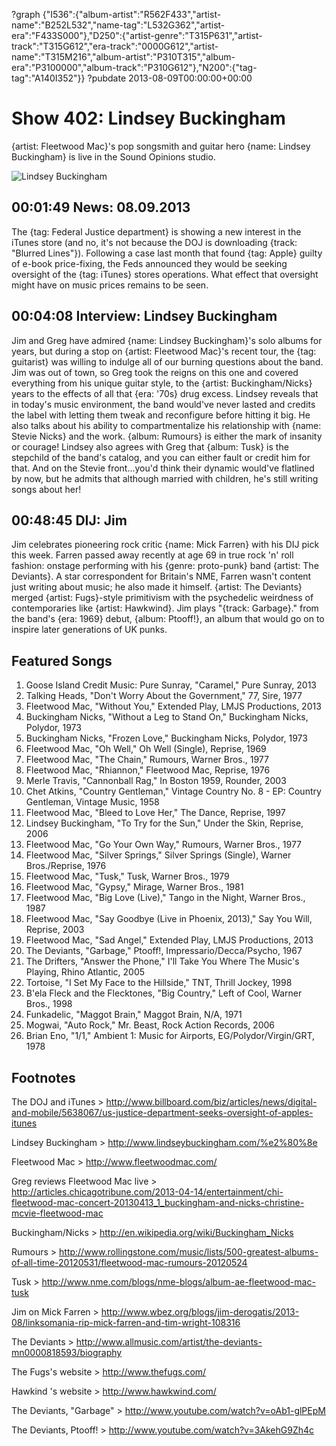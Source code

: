?graph {"I536":{"album-artist":"R562F433","artist-name":"B252L532","name-tag":"L532G362","artist-era":"F433S000"},"D250":{"artist-genre":"T315P631","artist-track":"T315G612","era-track":"0000G612","artist-name":"T315M216","album-artist":"P310T315","album-era":"P3100000","album-track":"P310G612"},"N200":{"tag-tag":"A140I352"}}
?pubdate 2013-08-09T00:00:00+00:00

# Show 402: Lindsey Buckingham
{artist: Fleetwood Mac}'s pop songsmith and guitar hero {name: Lindsey Buckingham} is live in the Sound Opinions studio.

![Lindsey Buckingham](http://static.soundopinions.org/images/2013/lindseybuckingham.jpg)

## 00:01:49 News: 08.09.2013
The {tag: Federal Justice department} is showing a new interest in the iTunes store (and no, it's not because the DOJ is downloading {track: "Blurred Lines"}). Following a case last month that found {tag: Apple} guilty of e-book price-fixing, the Feds announced they would be seeking oversight of the {tag: iTunes} stores operations. What effect that oversight might have on music prices remains to be seen.

## 00:04:08 Interview: Lindsey Buckingham
Jim and Greg have admired {name: Lindsey Buckingham}'s solo albums for years, but during a stop on {artist: Fleetwood Mac}'s recent tour, the {tag: guitarist} was willing to indulge all of our burning questions about the band. Jim was out of town, so Greg took the reigns on this one and covered everything from his unique guitar style, to the {artist: Buckingham/Nicks} years to the effects of all that {era: '70s} drug excess. Lindsey reveals that in today's music environment, the band would've never lasted and credits the label with letting them tweak and reconfigure before hitting it big. He also talks about his ability to compartmentalize his relationship with {name: Stevie Nicks} and the work. {album: Rumours} is either the mark of insanity or courage! Lindsey also agrees with Greg that {album: Tusk} is the stepchild of the band's catalog, and you can either fault or credit him for that. And on the Stevie front...you'd think their dynamic would've flatlined by now, but he admits that although married with children, he's still writing songs about her!


## 00:48:45 DIJ: Jim
Jim celebrates pioneering rock critic {name: Mick Farren} with his DIJ pick this week. Farren passed away recently at age 69 in true rock 'n' roll fashion: onstage performing with his {genre: proto-punk} band {artist: The Deviants}. A star correspondent for Britain's NME, Farren wasn't content just writing about music; he also made it himself. {artist: The Deviants} merged {artist: Fugs}-style primitivism with the psychedelic weirdness of contemporaries like {artist: Hawkwind}. Jim plays "{track: Garbage}." from the band's {era: 1969} debut, {album: Ptooff!}, an album that would go on to inspire later generations of UK punks.

## Featured Songs
1. Goose Island Credit Music: Pure Sunray, "Caramel," Pure Sunray, 2013
2. Talking Heads, "Don't Worry About the Government," 77, Sire, 1977
3. Fleetwood Mac, "Without You," Extended Play, LMJS Productions, 2013
4. Buckingham Nicks, "Without a Leg to Stand On," Buckingham Nicks, Polydor, 1973
5. Buckingham Nicks, "Frozen Love," Buckingham Nicks, Polydor, 1973
6. Fleetwood Mac, "Oh Well," Oh Well (Single), Reprise, 1969
7. Fleetwood Mac, "The Chain," Rumours, Warner Bros., 1977
8. Fleetwood Mac, "Rhiannon," Fleetwood Mac, Reprise, 1976
9. Merle Travis, "Cannonball Rag," In Boston 1959, Rounder, 2003
10. Chet Atkins, "Country Gentleman," Vintage Country No. 8 - EP: Country Gentleman, Vintage Music, 1958
11. Fleetwood Mac, "Bleed to Love Her," The Dance, Reprise, 1997
12. Lindsey Buckingham, "To Try for the Sun," Under the Skin, Reprise, 2006
13. Fleetwood Mac, "Go Your Own Way," Rumours, Warner Bros., 1977
14. Fleetwood Mac, "Silver Springs," Silver Springs (Single), Warner Bros./Reprise, 1976
15. Fleetwood Mac, "Tusk," Tusk, Warner Bros., 1979
16. Fleetwood Mac, "Gypsy," Mirage, Warner Bros., 1981
17. Fleetwood Mac, "Big Love (Live)," Tango in the Night, Warner Bros., 1987
18. Fleetwood Mac, "Say Goodbye (Live in Phoenix, 2013)," Say You Will, Reprise, 2003
19. Fleetwood Mac, "Sad Angel," Extended Play, LMJS Productions, 2013
20. The Deviants, "Garbage," Ptooff!, Impressario/Decca/Psycho, 1967
21. The Drifters, "Answer the Phone," I'll Take You Where The Music's Playing, Rhino Atlantic, 2005
22. Tortoise, "I Set My Face to the Hillside," TNT, Thrill Jockey, 1998
23. B'ela Fleck and the Flecktones, "Big Country," Left of Cool, Warner Bros., 1998
24. Funkadelic, "Maggot Brain," Maggot Brain, N/A, 1971
25. Mogwai, "Auto Rock," Mr. Beast, Rock Action Records, 2006
26. Brian Eno, "1/1," Ambient 1: Music for Airports, EG/Polydor/Virgin/GRT, 1978

## Footnotes
The DOJ and iTunes > http://www.billboard.com/biz/articles/news/digital-and-mobile/5638067/us-justice-department-seeks-oversight-of-apples-itunes

Lindsey Buckingham > http://www.lindseybuckingham.com/%e2%80%8e

Fleetwood Mac > http://www.fleetwoodmac.com/

Greg reviews Fleetwood Mac live > http://articles.chicagotribune.com/2013-04-14/entertainment/chi-fleetwood-mac-concert-20130413_1_buckingham-and-nicks-christine-mcvie-fleetwood-mac

Buckingham/Nicks > http://en.wikipedia.org/wiki/Buckingham_Nicks

Rumours > http://www.rollingstone.com/music/lists/500-greatest-albums-of-all-time-20120531/fleetwood-mac-rumours-20120524

Tusk > http://www.nme.com/blogs/nme-blogs/album-ae-fleetwood-mac-tusk

Jim on Mick Farren > http://www.wbez.org/blogs/jim-derogatis/2013-08/linksomania-rip-mick-farren-and-tim-wright-108316

The Deviants > http://www.allmusic.com/artist/the-deviants-mn0000818593/biography

The Fugs's website > http://www.thefugs.com/

Hawkind 's website > http://www.hawkwind.com/

The Deviants, "Garbage" > http://www.youtube.com/watch?v=oAb1-glPEpM

The Deviants, Ptooff! > http://www.youtube.com/watch?v=3AkehG9Zh4c





